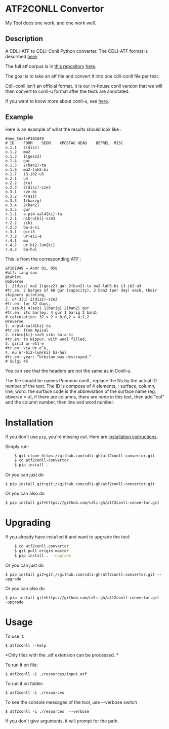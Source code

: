 # ATF2CONLL Convertor

My Tool does one work, and one work well.

## Description

A CDLI-ATF to CDLI-Conll Python converter. The CDLI-ATF format is described [here](http://oracc.museum.upenn.edu/doc/help/editinginatf/cdliatf/index.html).

The full atf corpus is in [this repository](https://github.com/cdli-gh/data) [here](https://github.com/cdli-gh/data/blob/master/cdliatf_unblocked.atf.zip).

The goal is to take an atf file and convert it into one cdli-conll file per text.

Cdli-conll isn't an official format. It is our in-house conll version that we will then convert to conll-u format after the texts are annotated.

If you want to know more about conll-u, see [here](http://universaldependencies.org/format.html).

## Example

Here is an example of what the results should look like :
```csv
#new_text=P101049
# ID    FORM    SEGM    XPOSTAG HEAD    DEPREL  MISC
o.1.1   2(disz)
o.1.2   ma2
o.1.3   1(gesz2)
o.1.4   gur
o.1.5   2(ban2)-ta
o.1.6   ma2-lah5-bi
o.1.7   i3-ib2-u3
o.2.1   u4
o.2.2   3(u)
o.2.3   2(disz)-sze3
o.3.1   sze-bi
o.3.2   4(asz)
o.3.3   1(barig)
o.3.4   2(ban2)
o.3.5   gur
r.1.1   a-pi4-sal4{ki}-ta
r.2.1   nibru{ki}-sze3
r.2.2   siki
r.2.3   ba-a-si
r.3.1   giri3
r.3.2   ur-e11-e
r.4.1   mu
r.4.2   ur-bi2-lum{ki}
r.4.3   ba-hul
```

This is from the corresponding ATF :

```
&P101049 = AnOr 01, 058
#atf: lang sux
@tablet
@obverse
1. 2(disz) ma2 1(gesz2) gur 2(ban2)-ta ma2-lah5-bi i3-ib2-u3
#tr.en: 2 barges of 60 gur (capacity), 2 ban2 (per day) each, their skippers piloting,
2. u4 3(u) 2(disz)-sze3
#tr.en: for 32 days,
3. sze-bi 4(asz) 1(barig) 2(ban2) gur
#tr.en: its barley: 4 gur 1 barig 2 ban2;
# calculation: 32 × 2 × 0;0,2 = 4;1,2
@reverse
1. a-pi4-sal4{ki}-ta
#tr.en: from Apisal
2. nibru{ki}-sze3 siki ba-a-si
#tr.en: to Nippur, with wool filled,
3. giri3 ur-e11-e
#tr.en: via Ur-e’e,
4. mu ur-bi2-lum{ki} ba-hul
#tr.en: year: “Urbilum was destroyed.”
# Šulgi 45
```

You can see that the headers are not the same as in Conll-u.

The file should be names Pnnnnnn.conll , replace the Ns by the actual ID number of the text.
The ID is compose of 4 elements, : surface, column, line, word. the surface code is the abbreviation of the surface name (eg. obverse = o), if there are columns, there are none in this text, then add "col" and the column number, then line and word number.


# Installation

If you don't use `pip`, you're missing out.
Here are [installation instructions](https://pip.pypa.io/en/stable/installing/).

Simply run:

```bash
    $ git clone https://github.com/cdli-gh/atf2conll-convertor.git
    $ cd atf2conll-convertor
    $ pip install .
```

Or you can just do

    $ pip install git+git://github.com/cdli-gh/atf2conll-convertor.git

Or you can also do

    $ pip install git+https://github.com/cdli-gh/atf2conll-convertor.git

# Upgrading

If you already have installed it and want to upgrade the tool:

```bash
    $ cd atf2conll-convertor
    $ git pull origin master
    $ pip install . --upgrade
```

Or you can just do

    $ pip install git+git://github.com/cdli-gh/atf2conll-convertor.git --upgrade

Or you can also do

    $ pip install git+https://github.com/cdli-gh/atf2conll-convertor.git --upgrade


# Usage

To use it:

    $ atf2conll --help

*Only files with the .atf extension can be processed.  *
 
To run it on file:

    $ atf2conll -i ./resources/input.atf

To run it on folder:

    $ atf2conll -i ./resources

To see the console messages of the tool, use --verbose switch

    $ atf2conll -i ./resources  --verbose

If you don't give arguments, it will prompt for the path.  




